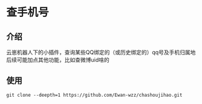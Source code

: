 # 查手机号
## 介绍
云崽机器人下的小插件，查询某些QQ绑定的（或历史绑定的）qq号及手机归属地
后续可能加点其他功能，比如查微博uid啥的
## 使用
```cd Yunzai-Bot/
git clone --deepth=1 https://github.com/Ewan-wzz/chashoujihao.git
```
